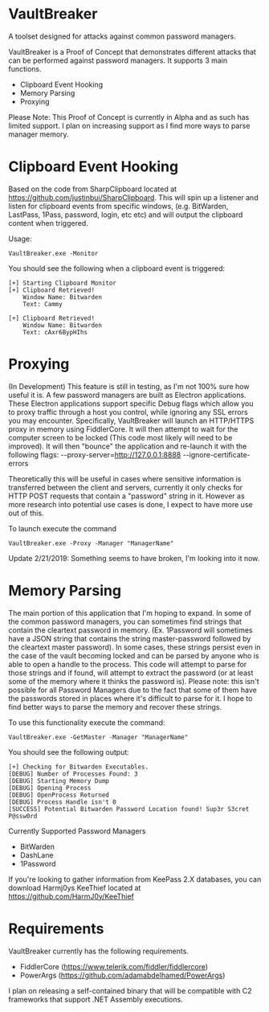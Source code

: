 # VaultBreaker
A toolset designed for attacks against common password managers.

VaultBreaker is a Proof of Concept that demonstrates different attacks that can be performed against password managers. It supports 3 main functions. 
  - Clipboard Event Hooking
  - Memory Parsing 
  - Proxying

Please Note: This Proof of Concept is currently in Alpha and as such has limited support. I plan on increasing support as I find more ways to parse manager memory.

# Clipboard Event Hooking
Based on the code from SharpClipboard located at https://github.com/justinbui/SharpClipboard. This will spin up a listener and listen for clipboard events from specific windows, (e.g. BitWarden, LastPass, 1Pass, password, login, etc etc) and will output the clipboard content when triggered.

Usage:
```
VaultBreaker.exe -Monitor
```
You should see the following when a clipboard event is triggered:
```
[+] Starting Clipboard Monitor
[+] Clipboard Retrieved!
    Window Name: Bitwarden
    Text: Cammy

[+] Clipboard Retrieved!
    Window Name: Bitwarden
    Text: cAxr6BypHIhs
```

# Proxying
(In Development) This feature is still in testing, as I'm not 100% sure how useful it is. A few password managers are built as Electron applications. These Electron applications support specific Debug flags which allow you to proxy traffic through a host you control, while ignoring any SSL errors you may encounter. Specifically, VaultBreaker will launch an HTTP/HTTPS proxy in memory using FiddlerCore. It will then attempt to wait for the computer screen to be locked (This code most likely will need to be improved). It will then "bounce" the application and re-launch it with the following flags: --proxy-server=http://127.0.0.1:8888 --ignore-certificate-errors

Theoretically this will be useful in cases where sensitive information is transferred between the client and servers, currently it only checks for HTTP POST requests that contain a "password" string in it. However as more research into potential use cases is done, I expect to have more use out of this.

To launch execute the command
```
VaultBreaker.exe -Proxy -Manager "ManagerName"
```
Update 2/21/2019: Something seems to have broken, I'm looking into it now.

# Memory Parsing
The main portion of this application that I'm hoping to expand. In some of the common password managers, you can sometimes find strings that contain the cleartext password in memory. (Ex. 1Password will sometimes have a JSON string that contains the string master-password followed by the cleartext master password). In some cases, these strings persist even in the case of the vault becoming locked and can be parsed by anyone who is able to open a handle to the process. This code will attempt to parse for those strings and if found, will attempt to extract the password (or at least some of the memory where it thinks the password is). Please note: this isn't possible for all Password Managers due to the fact that some of them have the passwords stored in places where it's difficult to parse for it. I hope to find better ways to parse the memory and recover these strings.

To use this functionality execute the command:
```
VaultBreaker.exe -GetMaster -Manager "ManagerName"
```
You should see the following output:
```
[+] Checking for Bitwarden Executables.
[DEBUG] Number of Processes Found: 3
[DEBUG] Starting Memory Dump
[DEBUG] Opening Process
[DEBUG] OpenProcess Returned
[DEBUG] Process Handle isn't 0
[SUCCESS] Potential Bitwarden Password Location found! Sup3r S3cret P@ssw0rd
```


Currently Supported Password Managers
  - BitWarden
  - DashLane
  - 1Password

If you're looking to gather information from KeePass 2.X databases, you can download Harmj0ys KeeThief located at https://github.com/HarmJ0y/KeeThief


# Requirements
VaultBreaker currently has the following requirements. 
- FiddlerCore (https://www.telerik.com/fiddler/fiddlercore)
- PowerArgs (https://github.com/adamabdelhamed/PowerArgs)

I plan on releasing a self-contained binary that will be compatible with C2 frameworks that support .NET Assembly executions.
